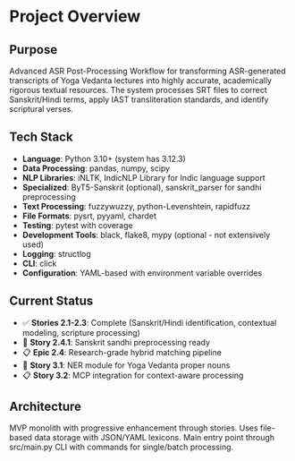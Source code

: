 # Project Overview

## Purpose
Advanced ASR Post-Processing Workflow for transforming ASR-generated transcripts of Yoga Vedanta lectures into highly accurate, academically rigorous textual resources. The system processes SRT files to correct Sanskrit/Hindi terms, apply IAST transliteration standards, and identify scriptural verses.

## Tech Stack
- **Language**: Python 3.10+ (system has 3.12.3)
- **Data Processing**: pandas, numpy, scipy
- **NLP Libraries**: iNLTK, IndicNLP Library for Indic language support
- **Specialized**: ByT5-Sanskrit (optional), sanskrit_parser for sandhi preprocessing
- **Text Processing**: fuzzywuzzy, python-Levenshtein, rapidfuzz
- **File Formats**: pysrt, pyyaml, chardet
- **Testing**: pytest with coverage
- **Development Tools**: black, flake8, mypy (optional - not extensively used)
- **Logging**: structlog
- **CLI**: click
- **Configuration**: YAML-based with environment variable overrides

## Current Status
- ✅ **Stories 2.1-2.3**: Complete (Sanskrit/Hindi identification, contextual modeling, scripture processing)
- 🚧 **Story 2.4.1**: Sanskrit sandhi preprocessing ready
- 📋 **Epic 2.4**: Research-grade hybrid matching pipeline
- 🚧 **Story 3.1**: NER module for Yoga Vedanta proper nouns
- 📋 **Story 3.2**: MCP integration for context-aware processing

## Architecture
MVP monolith with progressive enhancement through stories. Uses file-based data storage with JSON/YAML lexicons. Main entry point through src/main.py CLI with commands for single/batch processing.